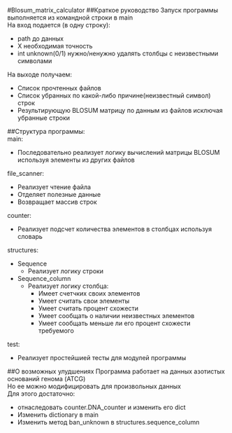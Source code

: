 #Blosum_matrix_calculator
##Краткое руководство
Запуск программы выполняется из командной строки в main  
На вход подается (в одну строку):  
* path до данных  
* X необходимая точность  
* int unknown(0/1) нужно/ненужно удалять столбцы с неизвестными символами  

На выходе получаем:  
* Список прочтенных файлов
* Список убранных по какой-либо причине(неизвестный символ) строк  
* Результирующую BLOSUM матрицу по данным из файлов исключая убранные строки
  
##Структура программы:  
main:  
* Последовательно реализует логику вычислений матрицы BLOSUM используя элементы из других файлов    

file_scanner:
* Реализует чтение файла
* Отделяет полезные данные
* Возвращает массив строк

counter:
* Реализует подсчет количества элементов в столбцах используя словарь

structures:
* Sequence 
    * Реализует логику строки
* Sequence_column
    * Реализует логику столбца:
        * Имеет счетчких своих элементов
        * Умеет считать свои элементы
        * Умеет считать процент схожести
        * Умеет сообщать о наличии неизвестных элементов
        * Умеет сообщать меньше ли его процент схожести требуемого

test:
* Реализует простейшией тесты для модулей программы


##О возможных улудшениях
Программа работает на данных азотистых оснований генома (ATCG)  
Но ее можно модифицировать для произвольных данных  
Для этого достаточно:  
* отнаследовать counter.DNA_counter и изменить его dict  
* Изменить dictionary в main   
* Изменить метод ban_unknown в structures.sequence_column